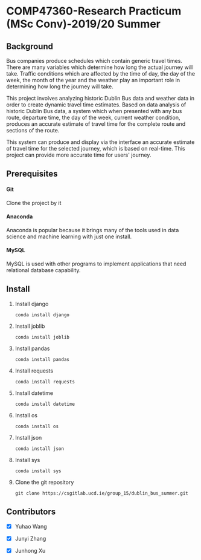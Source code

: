 # COMP47360-Research Practicum (MSc Conv)-2019/20 Summer

## Background

Bus companies produce schedules which contain generic travel times. There are many variables which determine how long the actual journey will take.  Traffic conditions which are affected by the time of day, the day of the week, the month of the year and the weather play an important role in determining how long the journey will take.  

This project involves analyzing historic Dublin Bus data and weather data in order to create dynamic travel time estimates. Based on data analysis of historic Dublin Bus data, a system which when presented with any bus route, departure time, the day of the week, current weather condition, produces an accurate estimate of travel time for the complete route and sections of the route.  

This system can produce and display via the interface an accurate estimate of travel time for the selected journey, which is based on real-time. This project can provide more accurate time for users' journey.

## Prerequisites

#### Git

Clone the project by it

#### Anaconda

Anaconda is popular because it brings many of the tools used in data science and machine learning with just one install.

#### MySQL

MySQL is used with other programs to implement applications that need relational database capability.

## Install

1. Install django

   ```
   conda install django
   ```

2. Install joblib

   ```
   conda install joblib
   ```

3. Install pandas

   ```
   conda install pandas
   ```

4. Install requests

   ```
   conda install requests
   ```

5. Install datetime

   ```
   conda install datetime
   ```

6. Install os

   ```
   conda install os
   ```

7. Install json

   ```
   conda install json
   ```

8. Install sys

   ```
   conda install sys
   ```

9. Clone the git repository

   ```
   git clone https://csgitlab.ucd.ie/group_15/dublin_bus_summer.git
   ```

   

## Contributors

- [x] Yuhao Wang
- [x] Junyi Zhang
- [x] Junhong Xu

